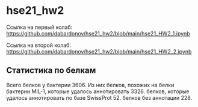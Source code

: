 # hse21_hw2

Ссылка на первый колаб:
https://github.com/dabardonov/hse21_hw2/blob/main/hse21_HW2_1.ipynb

Ссылка на второй колаб:
https://github.com/dabardonov/hse21_hw2/blob/main/hse21_HW2_2.ipynb

## Cтатистика по белкам

Всего белков у бактерии 3606.
Из них белков, похожих на белки бактерии MIL-1, которые удалось аннотировать 3326.
       белков, которые удалось аннотировать по базе SwissProt 52.
       белков без аннотации 228.

